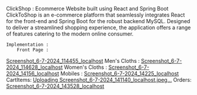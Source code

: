 ClickShop :
   Ecommerce Website built using React and Spring Boot
     ClickToShop is an e-commerce platform that seamlessly integrates React for the front-end and Spring Boot for the robust backend MySQL. Designed to deliver a streamlined shopping experience, the application offers a range of features catering to the modern online consumer.

    Implementation : 
        Front Page : 
   [Screenshot_6-7-2024_114455_localhost](https://github.com/Darshannagle/ClickShop/assets/87405932/bdd51033-4535-434f-8f69-128464758e09)
        Men's Cloths :
   [Screenshot_6-7-2024_114628_localhost](https://github.com/Darshannagle/ClickShop/assets/87405932/828f6562-25a0-45ef-b46a-95cab7d1a65b)
        Women's Cloths :
   [Screenshot_6-7-2024_14156_localhost](https://github.com/Darshannagle/ClickShop/assets/87405932/5c9fa48e-488f-4014-ac4b-97d536678444)
        Mobiles :
   [Screenshot_6-7-2024_14225_localhost](https://github.com/Darshannagle/ClickShop/assets/87405932/0811fb3d-8970-4491-96e0-297f0ac68335)
        CartItems:
        [Uploading Screenshot_6-7-2024_141140_localhost.jpeg…]()
        Orders:
        [Screenshot_6-7-2024_143528_localhost](https://github.com/Darshannagle/ClickShop/assets/87405932/93856140-93d5-455f-a4c8-03946c935862)
        

        




        

       
